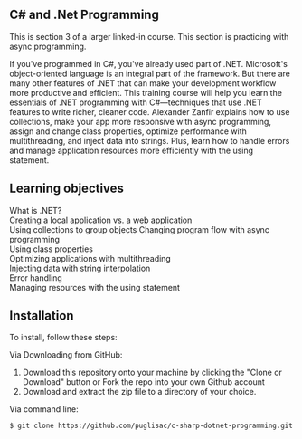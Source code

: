 ## C# and .Net Programming 

This is section 3 of a larger linked-in course.  This section is practicing with async programming.  

If you've programmed in C#, you've already used part of .NET. Microsoft's object-oriented language is an integral part of the framework. But there are many other features of .NET that can make your development workflow more productive and efficient. This training course will help you learn the essentials of .NET programming with C#—techniques that use .NET features to write richer, cleaner code. Alexander Zanfir explains how to use collections, make your app more responsive with async programming, assign and change class properties, optimize performance with multithreading, and inject data into strings. Plus, learn how to handle errors and manage application resources more efficiently with the using statement.
## Learning objectives
What is .NET?  
Creating a local application vs. a web application  
Using collections to group objects 
Changing program flow with async programming  
Using class properties  
Optimizing applications with multithreading  
Injecting data with string interpolation  
Error handling  
Managing resources with the using statement

## Installation

To install, follow these steps:

Via Downloading from GitHub:
1. Download this repository onto your machine by clicking the "Clone or Download" button or Fork the repo into your own Github account
2. Download and extract the zip file to a directory of your choice.

Via command line:

```
$ git clone https://github.com/puglisac/c-sharp-dotnet-programming.git
```